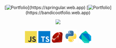  <div align="center">
 
[![Portfolio](https://img.shields.io/badge/Portfolio_(Full_stack)-0e1111?style=for-the-badge&logo=google&logoColor=white)](https://springular.web.app)
[![Portfolio](https://img.shields.io/badge/Portfolio_(Front_end)-0e1111?style=for-the-badge&logo=google&logoColor=white)](https://bandicootfolio.web.app)

![](https://github-readme-streak-stats.herokuapp.com/?user=josuehoenicka&theme=dark&hide_border=true)
 
<img src="https://raw.githubusercontent.com/devicons/devicon/master/icons/javascript/javascript-original.svg" alt="javascript" width="40" height="40"/>
<img src="https://raw.githubusercontent.com/devicons/devicon/master/icons/typescript/typescript-original.svg" alt="typescript" width="40" height="40"/>
<img src="https://raw.githubusercontent.com/devicons/devicon/master/icons/ruby/ruby-original.svg" alt="ruby" width="37" height="37"/>
<img src="https://raw.githubusercontent.com/devicons/devicon/master/icons/python/python-original.svg" alt="python" width="45" height="45"/>
<img src="https://raw.githubusercontent.com/devicons/devicon/master/icons/dart/dart-original.svg" alt="python" width="40" height="40"/>
    
</div>

 
  
  

  




